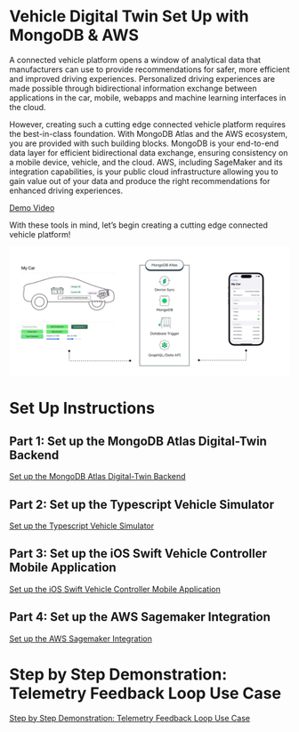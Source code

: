 # Vehicle Digital Twin Set Up with MongoDB & AWS  

A connected vehicle platform opens a window of analytical data that manufacturers can use to provide recommendations for safer, more efficient and improved driving experiences. Personalized driving experiences are made possible through bidirectional information exchange between applications in the car, mobile, webapps and machine learning interfaces in the cloud.

However, creating such a cutting edge connected vehicle platform requires the best-in-class foundation. With MongoDB Atlas and the AWS ecosystem, you are provided with such building blocks. MongoDB is your end-to-end data layer for efficient bidirectional data exchange, ensuring consistency on a mobile device, vehicle, and the cloud. AWS, including SageMaker and its integration capabilities, is your public cloud infrastructure allowing you to gain value out of your data and produce the right recommendations for enhanced driving experiences.

[Demo Video](https://youtu.be/8SztdPe6wJA)

With these tools in mind, let’s begin creating a cutting edge connected vehicle platform!

![image](media/Overview_New.png)

# Set Up Instructions 

## Part 1: Set up the MongoDB Atlas Digital-Twin Backend

[Set up the MongoDB Atlas Digital-Twin Backend](https://github.com/mongodb-industry-solutions/Digital-Twin-AWS-Blog/tree/main/atlas-backend)

## Part 2: Set up the Typescript Vehicle Simulator

[Set up the Typescript Vehicle Simulator](https://github.com/mongodb-industry-solutions/Digital-Twin-AWS-Blog/tree/main/device-ts)

## Part 3: Set up the iOS Swift Vehicle Controller Mobile Application

[Set up the iOS Swift Vehicle Controller Mobile Application](https://github.com/mongodb-industry-solutions/Digital-Twin-AWS-Blog/tree/main/mobile-swift)


## Part 4: Set up the AWS Sagemaker Integration

[Set up the AWS Sagemaker Integration](https://github.com/mongodb-industry-solutions/Digital-Twin-AWS-Blog/tree/main/aws-sagemaker)

# Step by Step Demonstration: Telemetry Feedback Loop Use Case 
[Step by Step Demonstration: Telemetry Feedback Loop Use Case](https://github.com/mongodb-industry-solutions/Digital-Twins-With-AWS/blob/main/Demo_Instructions.md)
